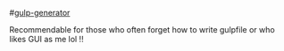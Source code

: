 #[gulp-generator](http://steelydylan.github.io/gulp-generator/)

Recommendable for those who often forget how to write gulpfile or who likes GUI as me lol !!
